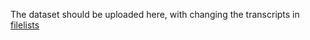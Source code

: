 The dataset should be uploaded here, with changing the transcripts in [filelists](Tacotron-2-for-Sinhala/filelists)

